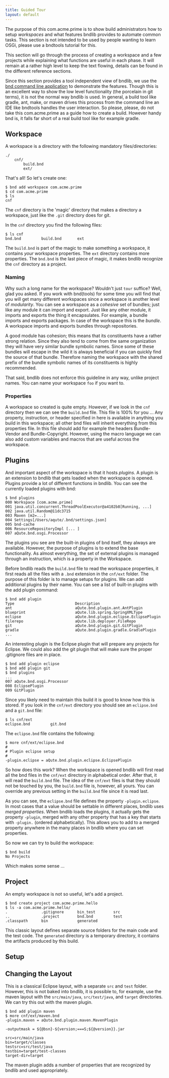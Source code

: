 ```yaml
---
title: Guided Tour
layout: default
---
```


The purpose of this com.acme.prime is to show build administrators how to setup _workspaces_ and what features bndlib provides to automate common tasks. This section is not intended to be used by people wanting to learn OSGi, please use a bndtools tutorial for this. 

This section will go through the process of creating a workspace and a few projects while explaining what functions are useful in each phase. It will remain at a rather high level to keep the text flowing, details can be found in the different reference sections.

Since this section provides a tool independent view of bndlib, we use the [bnd command line application](120-install.html) to demonstrate the features. Though this is an excellent way to show the low level functionality (the porcelain in git terms), it is not the normal way bndlib is used. In general, a build tool like gradle, ant, make, or maven drives this process from the command line an IDE like bndtools handles the user interaction. So please, please, do not take this com.acme.prime as a guide how to create a build. However handy bnd is, it falls far short of a real build tool like for example gradle.

## Workspace

A workspace is a directory with the following mandatory files/directories:

	./
		cnf/
			build.bnd
			ext/

That's all! So let's create one:

	$ bnd add workspace com.acme.prime
	$ cd com.acme.prime
	$ ls
	cnf

The `cnf` directory is the 'magic' directory that makes a directory a workspace, just like the `.git` directory does for git. 

In the `cnf` directory you find the following files:

	$ ls cnf
	bnd.bnd         build.bnd       ext

The `build.bnd` is part of the magic to make something a workspace, it contains *your* workspace properties. The `ext` directory contains more properties. The `bnd.bnd` is the last piece of magic, it makes bndlib recognize the `cnf` directory as a project.

### Naming

Why such a long name for the workspace? Wouldn't just `tour` suffice? Well, glad you asked. If you work with bnd(tools) for some time you will find that you will get many different workspaces since a workspace is another level of _modularity_. You can see a workspace as a _cohesive_ set of bundles; just like any module it can import and export. Just like any other module, it imports and exports the thing it encapsulates. For example, a bundle imports and exports packages. In case of the workspace this is the _bundle_. A workspace imports and exports bundles through repositories. 

A good module has cohesion; this means that its constituents have a rather strong relation. Since they also tend to come from the same organization they will have very similar bundle symbolic names. Since some of these bundles will escape in the wild it is always beneficial if you can quickly find the source of that bundle. Therefore naming the workspace with the shared prefix of the bundle symbolic names of its constituents is highly recommended.

That said, bndlib does not enforce this guideline in any way, unlike project names. You can name your workspace `foo` if you want to.

### Properties 

A workspace so created is quite empty. However, if we look in the `cnf` directory then we can see the `build.bnd` file. This file  is 100% for you ... Any property, instruction, or header specified in here is available in anything you build in this workspace; all other bnd files will inherit everything from this properties file. In this file should add for example the headers Bundle-Vendor and Bundle-Copyright. However, using the macro language we can also add custom variables and macros that are useful across the workspace.

## Plugins

And important aspect of the workspace is that it hosts _plugins_. A plugin is an extension to bndlib that gets loaded when the workspace is opened. Plugins provide a lot of different functions in bndlib. You can see the currently loaded plugins with bnd:

	$ bnd plugins
	000 Workspace [com.acme.prime]
	001 java.util.concurrent.ThreadPoolExecutor@a4102b8[Running, ...]
	002 java.util.Random@11dc3715
	003 Maven [m2=...]
	004 Settings[/Users/aqute/.bnd/settings.json]
	005 bnd-cache
	006 ResourceRepositoryImpl [... ]
	007 aQute.bnd.osgi.Processor

The plugins you see are the built-in plugins of bnd itself, they always are available. However, the purpose of plugins is to extend the base functionality. As almost everything, the set of external plugins is managed through an instruction, which is a property in the Workspace.

Before bndlib reads the `build.bnd` file to read the workspace properties, it first reads all the files with a `.bnd` extension in the `cnf/ext` folder. The purpose of this folder is to manage setups for plugins. We can add additional plugins by their name. You can see a list of built-in plugins with the add plugin command:

	$ bnd add plugin
	Type                           Description
	ant                            aQute.bnd.plugin.ant.AntPlugin
	blueprint                      aQute.lib.spring.SpringXMLType
	eclipse                        aQute.bnd.plugin.eclipse.EclipsePlugin
	filerepo                       aQute.lib.deployer.FileRepo
	git                            aQute.bnd.plugin.git.GitPlugin
	gradle                         aQute.bnd.plugin.gradle.GradlePlugin
	...

An interesting plugin is the Eclipse plugin that will prepare any projects for Eclipse. We could also add the git plugin that will make sure the proper .gitignore files are in place.

	$ bnd add plugin eclipse
	$ bnd add plugin git
	$ bnd plugins
	...
	007 aQute.bnd.osgi.Processor
	008 EclipsePlugin
	009 GitPlugin
	
Since you likely need to maintain this build it is good to know how this is stored. If you look in the `cnf/ext` directory you should see an `eclipse.bnd` and a `git.bnd` file:


	$ ls cnf/ext
	eclipse.bnd			git.bnd

The `eclipse.bnd` file contains the following:

	$ more cnf/ext/eclipse.bnd
	#
	# Plugin eclipse setup
	#
	-plugin.eclipse = aQute.bnd.plugin.eclipse.EclipsePlugin

So how does this work? When the workspace is opened bndlib will first read all the bnd files in the `cnf/ext` directory in alphabetical order. After that, it will read the `build.bnd` file. The idea of the `cnf/ext` files is that they should not be touched by you, the `build.bnd` file is, however, all yours. You can override any previous setting in the `build.bnd` file since it is read last. 

As you can see, the `eclipse.bnd` file defines the property `-plugin.eclipse`. In most cases that a value should be settable in different places, bndlib uses _merged properties_. When bndlib loads the plugins, it actually gets the property `-plugin`, merged with any other property that has a key that starts with `-plugin.` (ordered alphabetically). This allows you to add to a merged property anywhere in the many places in bndlib where you can set properties.  

So now we can try to build the workspace:

	$ bnd build
	No Projects

Which makes some sense ...

## Project

An empty workspace is not so useful, let's add a project. 

	$ bnd create project com.acme.prime.hello
	$ ls -a com.acme.prime.hello/
	.               .gitignore      bin_test        src
	..              .project        bnd.bnd         test
	.classpath      bin             generated

This classic layout defines separate source folders for the main code and the test code. The `generated` directory is a temporary directory, it contains the artifacts produced by this build. 

## Setup




## Changing the Layout
This is a classical Eclipse layout, with a separate `src` and `test` folder. However, this is not baked into bndlib, it is possible to, for example, use the maven layout with the `src/main/java`, `src/test/java`, and `target` directories. We can try this out with the maven plugin.

	$ bnd add plugin maven
	$ more cnf/ext/maven.bnd
	-plugin.maven = aQute.bnd.plugin.maven.MavenPlugin

	-outputmask = ${@bsn}-${version;===S;${@version}}.jar
	
	src=src/main/java
	bin=target/classes
	testsrc=src/test/java
	testbin=target/test-classes
	target-dir=target

The maven plugin adds a number of properties that are recognized by bndlib and used appropriately. 

